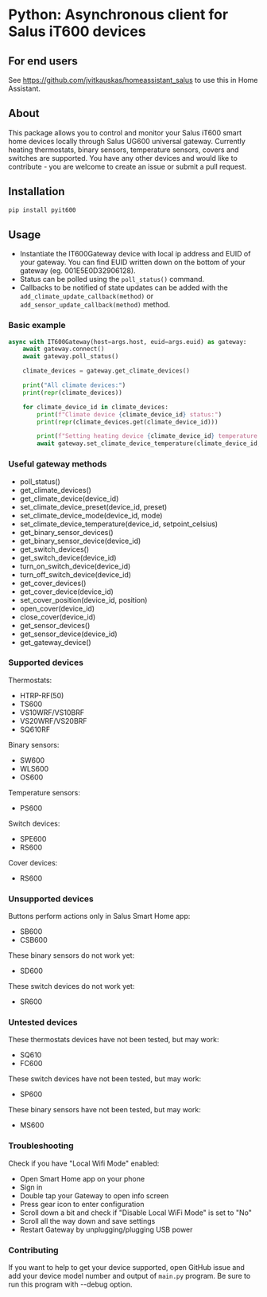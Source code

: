 # Python: Asynchronous client for Salus iT600 devices

## For end users
See https://github.com/jvitkauskas/homeassistant_salus to use this in Home Assistant.

## About

This package allows you to control and monitor your Salus iT600 smart home devices locally through Salus UG600 universal gateway. Currently heating thermostats, binary sensors, temperature sensors, covers and switches are supported. You have any other devices and would like to contribute - you are welcome to create an issue or submit a pull request.

## Installation

```bash
pip install pyit600
```

## Usage
 - Instantiate the IT600Gateway device with local ip address and EUID of your gateway. You can find EUID written down on the bottom of your gateway (eg. 001E5E0D32906128).
 - Status can be polled using the `poll_status()` command.
 - Callbacks to be notified of state updates can be added with the `add_climate_update_callback(method)` or `add_sensor_update_callback(method)` method.

### Basic example

```python
async with IT600Gateway(host=args.host, euid=args.euid) as gateway:
	await gateway.connect()
	await gateway.poll_status()

	climate_devices = gateway.get_climate_devices()

	print("All climate devices:")
	print(repr(climate_devices))

	for climate_device_id in climate_devices:
		print(f"Climate device {climate_device_id} status:")
		print(repr(climate_devices.get(climate_device_id)))

		print(f"Setting heating device {climate_device_id} temperature to 21 degrees celsius")
		await gateway.set_climate_device_temperature(climate_device_id, 21)
```

### Useful gateway methods

 - poll_status()
 - get_climate_devices()
 - get_climate_device(device_id)
 - set_climate_device_preset(device_id, preset)
 - set_climate_device_mode(device_id, mode)
 - set_climate_device_temperature(device_id, setpoint_celsius)
 - get_binary_sensor_devices()
 - get_binary_sensor_device(device_id)
 - get_switch_devices()
 - get_switch_device(device_id)
 - turn_on_switch_device(device_id)
 - turn_off_switch_device(device_id)
 - get_cover_devices()
 - get_cover_device(device_id)
 - set_cover_position(device_id, position)
 - open_cover(device_id)
 - close_cover(device_id)
 - get_sensor_devices()
 - get_sensor_device(device_id)
 - get_gateway_device()

### Supported devices

Thermostats:
* HTRP-RF(50)
* TS600
* VS10WRF/VS10BRF
* VS20WRF/VS20BRF
* SQ610RF

Binary sensors:
* SW600
* WLS600
* OS600

Temperature sensors:
* PS600

Switch devices:
* SPE600
* RS600

Cover devices:
* RS600

### Unsupported devices

Buttons perform actions only in Salus Smart Home app:
* SB600
* CSB600

These binary sensors do not work yet:
* SD600

These switch devices do not work yet:
* SR600

### Untested devices

These thermostats devices have not been tested, but may work:
* SQ610
* FC600

These switch devices have not been tested, but may work:
* SP600

These binary sensors have not been tested, but may work:
* MS600

### Troubleshooting

Check if you have "Local Wifi Mode" enabled:
* Open Smart Home app on your phone
* Sign in
* Double tap your Gateway to open info screen
* Press gear icon to enter configuration
* Scroll down a bit and check if "Disable Local WiFi Mode" is set to "No"
* Scroll all the way down and save settings
* Restart Gateway by unplugging/plugging USB power


### Contributing

If you want to help to get your device supported, open GitHub issue and add your device model number and output of `main.py` program. Be sure to run this program with --debug option.
